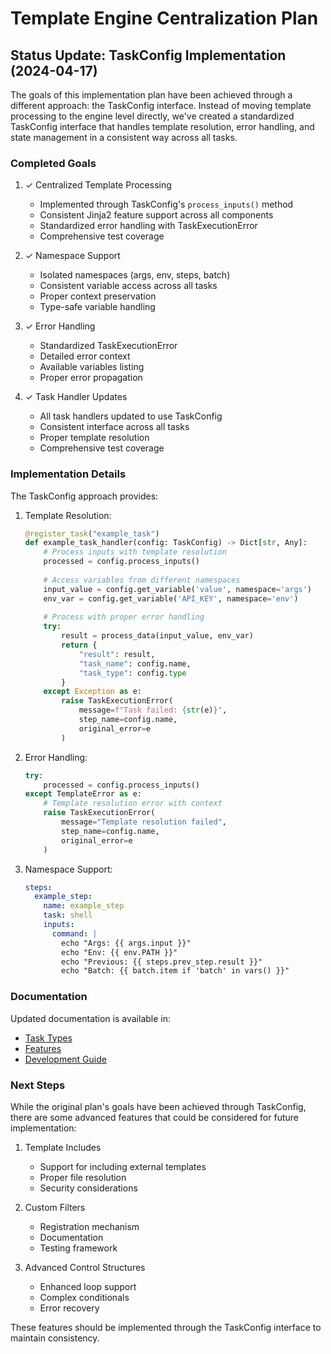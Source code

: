 # Template Engine Centralization Plan

## Status Update: TaskConfig Implementation (2024-04-17)

The goals of this implementation plan have been achieved through a different approach: the TaskConfig interface. Instead of moving template processing to the engine level directly, we've created a standardized TaskConfig interface that handles template resolution, error handling, and state management in a consistent way across all tasks.

### Completed Goals

1. ✓ Centralized Template Processing
   - Implemented through TaskConfig's `process_inputs()` method
   - Consistent Jinja2 feature support across all components
   - Standardized error handling with TaskExecutionError
   - Comprehensive test coverage

2. ✓ Namespace Support
   - Isolated namespaces (args, env, steps, batch)
   - Consistent variable access across all tasks
   - Proper context preservation
   - Type-safe variable handling

3. ✓ Error Handling
   - Standardized TaskExecutionError
   - Detailed error context
   - Available variables listing
   - Proper error propagation

4. ✓ Task Handler Updates
   - All task handlers updated to use TaskConfig
   - Consistent interface across all tasks
   - Proper template resolution
   - Comprehensive test coverage

### Implementation Details

The TaskConfig approach provides:

1. Template Resolution:
   ```python
   @register_task("example_task")
   def example_task_handler(config: TaskConfig) -> Dict[str, Any]:
       # Process inputs with template resolution
       processed = config.process_inputs()
       
       # Access variables from different namespaces
       input_value = config.get_variable('value', namespace='args')
       env_var = config.get_variable('API_KEY', namespace='env')
       
       # Process with proper error handling
       try:
           result = process_data(input_value, env_var)
           return {
               "result": result,
               "task_name": config.name,
               "task_type": config.type
           }
       except Exception as e:
           raise TaskExecutionError(
               message=f"Task failed: {str(e)}",
               step_name=config.name,
               original_error=e
           )
   ```

2. Error Handling:
   ```python
   try:
       processed = config.process_inputs()
   except TemplateError as e:
       # Template resolution error with context
       raise TaskExecutionError(
           message="Template resolution failed",
           step_name=config.name,
           original_error=e
       )
   ```

3. Namespace Support:
   ```yaml
   steps:
     example_step:
       name: example_step
       task: shell
       inputs:
         command: |
           echo "Args: {{ args.input }}"
           echo "Env: {{ env.PATH }}"
           echo "Previous: {{ steps.prev_step.result }}"
           echo "Batch: {{ batch.item if 'batch' in vars() }}"
   ```

### Documentation

Updated documentation is available in:
- [Task Types](docs/tasks.md)
- [Features](docs/features.md)
- [Development Guide](docs/development.md)

### Next Steps

While the original plan's goals have been achieved through TaskConfig, there are some advanced features that could be considered for future implementation:

1. Template Includes
   - Support for including external templates
   - Proper file resolution
   - Security considerations

2. Custom Filters
   - Registration mechanism
   - Documentation
   - Testing framework

3. Advanced Control Structures
   - Enhanced loop support
   - Complex conditionals
   - Error recovery

These features should be implemented through the TaskConfig interface to maintain consistency.
